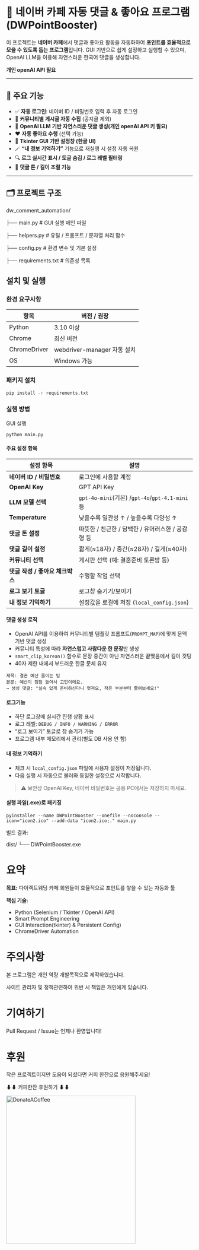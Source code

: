# 💬 네이버 카페 자동 댓글 & 좋아요 프로그램(DWPointBooster)

이 프로젝트는 **네이버 카페**에서
댓글과 좋아요 활동을 자동화하여 **포인트를 효율적으로 모을 수 있도록 돕는 프로그램**입니다.
GUI 기반으로 쉽게 설정하고 실행할 수 있으며, OpenAI LLM을 이용해 자연스러운 한국어 댓글을 생성합니다.

**개인 openAI API 필요**

---

## 🧭 주요 기능

- ✅ **자동 로그인**: 네이버 ID / 비밀번호 입력 후 자동 로그인
- 💬 **커뮤니티별 게시글 자동 수집** (공지글 제외)
- 🧠 **OpenAI LLM 기반 자연스러운 댓글 생성(개인 openAI API 키 필요)**
- ❤️ **자동 좋아요 수행** (선택 가능)
- 🔧 **Tkinter GUI 기반 설정창 (한글 UI)**
- 🪄 **“내 정보 기억하기”** 기능으로 재실행 시 설정 자동 복원
- 🔍 **로그 실시간 표시 / 토글 숨김 / 로그 레벨 필터링**
- 🌈 **댓글 톤 / 길이 조절 기능**

---

## 🗂️ 프로젝트 구조

dw_comment_automation/

├── main.py               # GUI 실행 메인 파일

├── helpers.py            # 유틸 / 프롬프트 / 문자열 처리 함수

├── config.py             # 환경 변수 및 기본 설정

├── requirements.txt      # 의존성 목록

## 설치 및 실행

### 환경 요구사항

| 항목         | 버전 / 권장                 |
| ------------ | --------------------------- |
| Python       | 3.10 이상                   |
| Chrome       | 최신 버전                   |
| ChromeDriver | webdriver-manager 자동 설치 |
| OS           | Windows 가능               |

### 패키지 설치

```bash
pip install -r requirements.txt
```

### 실행 방법

GUI 실행

```
python main.py
```

#### 주요 설정 항목

| 설정 항목                             | 설명                                                 |
| ------------------------------------- | ---------------------------------------------------- |
| **네이버 ID / 비밀번호**        | 로그인에 사용할 계정                                 |
| **OpenAI Key**                  | GPT API Key                                          |
| **LLM 모델 선택**               | `gpt-4o-mini`(기본) /`gpt-4o`/`gpt-4.1-mini`등 |
| **Temperature**                 | 낮을수록 일관성 ↑ / 높을수록 다양성 ↑              |
| **댓글 톤 설정**                | 따뜻한 / 친근한 / 담백한 / 유머러스한 / 공감형 등    |
| **댓글 길이 설정**              | 짧게(≈18자) / 중간(≈28자) / 길게(≈40자)           |
| **커뮤니티 선택**               | 게시판 선택 (예: 결혼준비 토론방 등)                 |
| **댓글 작성 / 좋아요 체크박스** | 수행할 작업 선택                                     |
| **로그 보기 토글**              | 로그창 숨기기/보이기                                 |
| **내 정보 기억하기**            | 설정값을 로컬에 저장 (`local_config.json`)         |

#### 댓글 생성 로직

* OpenAI API를 이용하여 커뮤니티별 템플릿 프롬프트(`PROMPT_MAP`)에 맞게 문맥 기반 댓글 생성
* 커뮤니티 특성에 따라 **자연스럽고 사람다운 한 문장**만 생성
* `smart_clip_korean()` 함수로 문장 중간이 아닌 자연스러운 끝맺음에서 길이 컷팅
* 40자 제한 내에서 부드러운 한글 문체 유지

```
제목: 결혼 예산 줄이는 팁
본문: 예산이 점점 늘어서 고민이에요.
→ 생성 댓글: "실속 있게 준비하신다니 멋져요, 작은 부분부터 줄여보세요!"
```

#### 로그기능

* 하단 로그창에 실시간 진행 상황 표시
* 로그 레벨: `DEBUG / INFO / WARNING / ERROR`
* “로그 보이기” 토글로 창 숨기기 가능
* 프로그램 내부 메모리에서 관리(별도 DB 사용 안 함)

#### 내 정보 기억하기

* 체크 시 `local_config.json` 파일에 사용자 설정이 저장됩니다.
* 다음 실행 시 자동으로 불러와 동일한 설정으로 시작합니다.

> ⚠️ 보안상 OpenAI Key, 네이버 비밀번호는 공용 PC에서는 저장하지 마세요.

#### 실행 파일(.exe)로 패키징

```
pyinstaller --name DWPointBooster --onefile --noconsole --icon="icon2.ico" --add-data "icon2.ico;." main.py
```

빌드 결과:

dist/
└── DWPointBooster.exe

# 요약

**목표:** 다이렉트웨딩 카페 회원들이 효율적으로 포인트를 쌓을 수 있는 자동화 툴

**핵심 기술:**

* Python (Selenium / Tkinter / OpenAI API)
* Smart Prompt Engineering
* GUI Interaction(tkinter) & Persistent Config)
* ChromeDriver Automation

# 주의사항

본 프로그램은 개인 역량 개발목적으로 제작하였습니다.

사이트 관리자 및 정책관련하여 위반 시 책임은 개인에게 있습니다.

# 기여하기

Pull Request / Issue는 언제나 환영입니다!

# 후원

작은 프로젝트이지만 도움이 되셨다면 커피 한잔으로 응원해주세요!

⬇⬇ 커피한잔 후원하기 ⬇⬇

<img width="349" height="399" alt="DonateACoffee" src="https://github.com/user-attachments/assets/a2e14fd8-9a36-4448-9efc-f143ebb917ed" />


